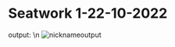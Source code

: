 # Seatwork 1-22-10-2022
output: \n
![nicknameoutput](https://user-images.githubusercontent.com/74500887/197335005-3f897b0b-bafa-44ac-8414-ed07e1b8cbd7.png)
